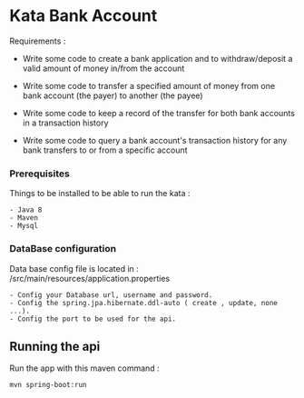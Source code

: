 # Kata Bank Account

Requirements :

- Write some code to create a bank application and to withdraw/deposit a valid amount of money in/from the account

- Write some code to transfer a specified amount of money from one bank account (the payer) to another (the payee)

- Write some code to keep a record of the transfer for both bank accounts in a transaction history

- Write some code to query a bank account's transaction history for any bank transfers to or from a specific account



### Prerequisites

Things to be installed to be able to run the kata :
```
- Java 8
- Maven
- Mysql

```


### DataBase configuration

Data base config file is located in :
/src/main/resources/application.properties
```
- Config your Database url, username and password.
- Config the spring.jpa.hibernate.ddl-auto ( create , update, none ...).
- Config the port to be used for the api.
```


## Running the api

Run the app with this maven command :
```
mvn spring-boot:run
```

